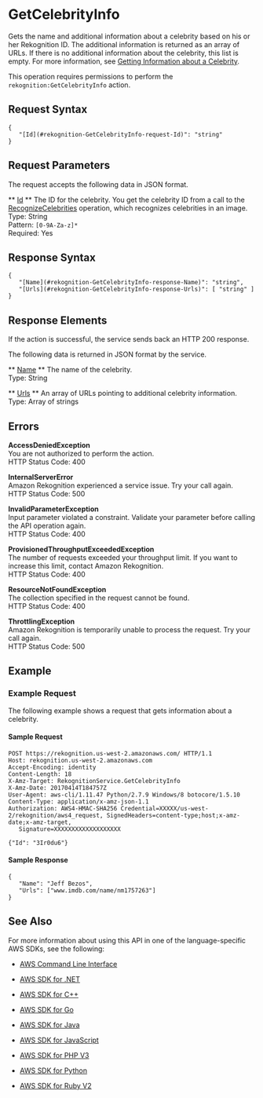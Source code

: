 # GetCelebrityInfo<a name="API_GetCelebrityInfo"></a>

Gets the name and additional information about a celebrity based on his or her Rekognition ID\. The additional information is returned as an array of URLs\. If there is no additional information about the celebrity, this list is empty\. For more information, see [Getting Information about a Celebrity](get-celebrity-info-procedure.md)\.

This operation requires permissions to perform the `rekognition:GetCelebrityInfo` action\. 

## Request Syntax<a name="API_GetCelebrityInfo_RequestSyntax"></a>

```
{
   "[Id](#rekognition-GetCelebrityInfo-request-Id)": "string"
}
```

## Request Parameters<a name="API_GetCelebrityInfo_RequestParameters"></a>

The request accepts the following data in JSON format\.

 ** [Id](#API_GetCelebrityInfo_RequestSyntax) **   <a name="rekognition-GetCelebrityInfo-request-Id"></a>
The ID for the celebrity\. You get the celebrity ID from a call to the [RecognizeCelebrities](API_RecognizeCelebrities.md) operation, which recognizes celebrities in an image\.   
Type: String  
Pattern: `[0-9A-Za-z]*`   
Required: Yes

## Response Syntax<a name="API_GetCelebrityInfo_ResponseSyntax"></a>

```
{
   "[Name](#rekognition-GetCelebrityInfo-response-Name)": "string",
   "[Urls](#rekognition-GetCelebrityInfo-response-Urls)": [ "string" ]
}
```

## Response Elements<a name="API_GetCelebrityInfo_ResponseElements"></a>

If the action is successful, the service sends back an HTTP 200 response\.

The following data is returned in JSON format by the service\.

 ** [Name](#API_GetCelebrityInfo_ResponseSyntax) **   <a name="rekognition-GetCelebrityInfo-response-Name"></a>
The name of the celebrity\.  
Type: String

 ** [Urls](#API_GetCelebrityInfo_ResponseSyntax) **   <a name="rekognition-GetCelebrityInfo-response-Urls"></a>
An array of URLs pointing to additional celebrity information\.   
Type: Array of strings

## Errors<a name="API_GetCelebrityInfo_Errors"></a>

 **AccessDeniedException**   
You are not authorized to perform the action\.  
HTTP Status Code: 400

 **InternalServerError**   
Amazon Rekognition experienced a service issue\. Try your call again\.  
HTTP Status Code: 500

 **InvalidParameterException**   
Input parameter violated a constraint\. Validate your parameter before calling the API operation again\.  
HTTP Status Code: 400

 **ProvisionedThroughputExceededException**   
The number of requests exceeded your throughput limit\. If you want to increase this limit, contact Amazon Rekognition\.  
HTTP Status Code: 400

 **ResourceNotFoundException**   
The collection specified in the request cannot be found\.  
HTTP Status Code: 400

 **ThrottlingException**   
Amazon Rekognition is temporarily unable to process the request\. Try your call again\.  
HTTP Status Code: 500

## Example<a name="API_GetCelebrityInfo_Examples"></a>

### Example Request<a name="API_GetCelebrityInfo_Example_1"></a>

The following example shows a request that gets information about a celebrity\.

#### Sample Request<a name="API_GetCelebrityInfo_Example_1_Request"></a>

```
POST https://rekognition.us-west-2.amazonaws.com/ HTTP/1.1
Host: rekognition.us-west-2.amazonaws.com
Accept-Encoding: identity
Content-Length: 18
X-Amz-Target: RekognitionService.GetCelebrityInfo
X-Amz-Date: 20170414T184757Z
User-Agent: aws-cli/1.11.47 Python/2.7.9 Windows/8 botocore/1.5.10
Content-Type: application/x-amz-json-1.1
Authorization: AWS4-HMAC-SHA256 Credential=XXXXX/us-west-2/rekognition/aws4_request, SignedHeaders=content-type;host;x-amz-date;x-amz-target,
   Signature=XXXXXXXXXXXXXXXXXXX

{"Id": "3Ir0du6"}
```

#### Sample Response<a name="API_GetCelebrityInfo_Example_1_Response"></a>

```
{
   "Name": "Jeff Bezos",
   "Urls": ["www.imdb.com/name/nm1757263"]
}
```

## See Also<a name="API_GetCelebrityInfo_SeeAlso"></a>

For more information about using this API in one of the language\-specific AWS SDKs, see the following:

+  [AWS Command Line Interface](http://docs.aws.amazon.com/goto/aws-cli/rekognition-2016-06-27/GetCelebrityInfo) 

+  [AWS SDK for \.NET](http://docs.aws.amazon.com/goto/DotNetSDKV3/rekognition-2016-06-27/GetCelebrityInfo) 

+  [AWS SDK for C\+\+](http://docs.aws.amazon.com/goto/SdkForCpp/rekognition-2016-06-27/GetCelebrityInfo) 

+  [AWS SDK for Go](http://docs.aws.amazon.com/goto/SdkForGoV1/rekognition-2016-06-27/GetCelebrityInfo) 

+  [AWS SDK for Java](http://docs.aws.amazon.com/goto/SdkForJava/rekognition-2016-06-27/GetCelebrityInfo) 

+  [AWS SDK for JavaScript](http://docs.aws.amazon.com/goto/AWSJavaScriptSDK/rekognition-2016-06-27/GetCelebrityInfo) 

+  [AWS SDK for PHP V3](http://docs.aws.amazon.com/goto/SdkForPHPV3/rekognition-2016-06-27/GetCelebrityInfo) 

+  [AWS SDK for Python](http://docs.aws.amazon.com/goto/boto3/rekognition-2016-06-27/GetCelebrityInfo) 

+  [AWS SDK for Ruby V2](http://docs.aws.amazon.com/goto/SdkForRubyV2/rekognition-2016-06-27/GetCelebrityInfo) 